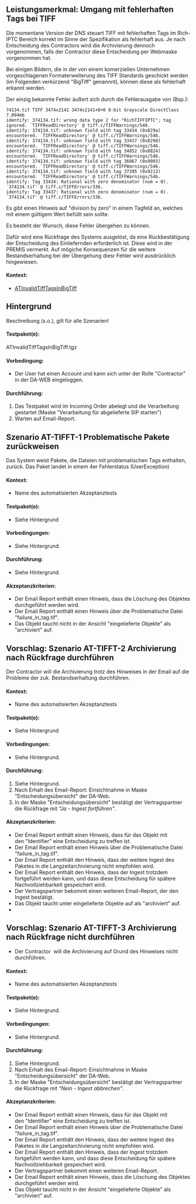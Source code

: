 ## Leistungsmerkmal: Umgang mit fehlerhaften Tags bei TIFF

Die momentane Version der DNS steuert TIFF mit fehlerhaften Tags im Rich-IPTC Bereich korrekt im Sinne der Spezifikation als fehlerhaft aus.
Je nach Entscheidung des Contractors wird die Archivierung dennoch vorgenommen, falls der Contractor diese Entscheidung per Webmaske vorgenommen hat. 

Bei einigen Bildern, die in der von einem komerziellen Unternehmen vorgeschlagenen Formaterweiterung des TIFF Standards geschickt werden (im Folgenden verkürzend "BigTiff" genannnt), können diese als fehlerhaft erkannt werden.

Der einzig bekannte Fehler äußert sich durch die Fehlerausgabe von (Bsp.): 

```
74134.tif TIFF 3474x2141 3474x2141+0+0 8-bit Grayscale DirectClass 7.094mb 
identify: 374134.tif: wrong data type 2 for "RichTIFFIPTC"; tag ignored. `TIFFReadDirectory' @ tiff.c/TIFFWarnings/546.
identify: 374134.tif: unknown field with tag 33434 (0x829a) encountered. `TIFFReadDirectory' @ tiff.c/TIFFWarnings/546.
identify: 374134.tif: unknown field with tag 33437 (0x829d) encountered. `TIFFReadDirectory' @ tiff.c/TIFFWarnings/546.
identify: 374134.tif: unknown field with tag 34852 (0x8824) encountered. `TIFFReadDirectory' @ tiff.c/TIFFWarnings/546.
identify: 374134.tif: unknown field with tag 36867 (0x9003) encountered. `TIFFReadDirectory' @ tiff.c/TIFFWarnings/546.
identify: 374134.tif: unknown field with tag 37395 (0x9213) encountered. `TIFFReadDirectory' @ tiff.c/TIFFWarnings/546.
identify: Tag 33434: Rational with zero denominator (num = 0). `374134.tif' @ tiff.c/TIFFErrors/336.
identify: Tag 33437: Rational with zero denominator (num = 0). `374134.tif' @ tiff.c/TIFFErrors/336.
```

Es gibt einen Hinweis auf "division by zero" in einem Tagfeld an, welches mit einem gültigem Wert befüllt sein sollte. 

Es besteht der Wunsch, diese Fehler übergehen zu können. 

Dafür wird eine Rückfrage des Systems ausgelöst, da eine Rückbestätigung der Entscheidung des Einliefernden erforderlich ist. Diese wird in der PREMIS vermerkt. Auf mögiche Konsequenzen für die weitere Bestandserhaltung bei der Übergehung diesr Fehler wird ausdrücklich hingewiesen.  

#### Kontext:

* [ATInvalidTiffTagsInBigTiff](../../test/java/de/uzk/hki/da/at/ATInvalidTiffTagsInBigTiff.java)

## Hintergrund

Beschreibung (s.o.), gilt für alle Szenarien!

#### Testpaket(e):

ATInvalidTiffTagsInBigTiff.tgz

#### Vorbedingung:

* Der User hat einen Account und kann sich unter der Rolle "Contractor" in der DA-WEB&nbsp;eingeloggen.

#### Durchführung:

1. Das Testpaket wird im Incoming Order abelegt und die Verarbeitung gestartet (Maske "Verarbeitung für abgelieferte SIP starten")
1. Warten auf Email-Report.

## Szenario AT-TIFFT-1 Problematische Pakete zurückweisen

Das System weist Pakete, die Dateien mit problematischen Tags enthalten, zurück. Das Paket landet in einem 4er Fehlerstatus (UserException)

#### Kontext:

* Name des automatisierten Akzeptanztests


#### Testpaket(e):

* Siehe Hintergrund

#### Vorbedingungen:

* Siehe Hintergrund.

#### Durchführung:

* Siehe Hintergrund.

#### Akzeptanzkriterien:

* Der Email Report enthält einen Hinweis, dass die Löschung des Objektes durchgeführt werden wird.
* Der Email Report enthält einen Hinweis über die Problematische Datei "failure_in_tag.tif".
* Das Objekt taucht nicht in der Ansicht "eingelieferte Objekte" als "archiviert" auf.



## Vorschlag: Szenario AT-TIFFT-2 Archivierung nach Rückfrage durchführen 

Der Contractor will die Archivierung trotz des Hinweises in der Email auf die Probleme der zuk. Bestandserhaltung durchführen.

#### Kontext:

* Name des automatisierten Akzeptanztests

#### Testpaket(e):

* Siehe Hintergrund

#### Vorbedingungen:

* Siehe Hintergrund.

#### Durchführung:

1. Siehe Hintergrund.
1. Nach Erhalt des Email-Report: Einsichtnahme in Maske "Entscheidungsübersicht" der DA-Web.
1. In der Maske "Entscheidungsübersicht" bestätigt der Vertragspartner die Rückfrage mit *"Ja - Ingest fortführen"*.

#### Akzeptanzkriterien:

* Der Email Report enthält einen Hinweis, dass für das Objekt mit den&nbsp;﻿"Identifier" eine Entscheidung zu treffen ist.
* Der Email Report enthält einen Hinweis über die Problematische Datei "failure_in_tag.tif".
* Der Email Report enthält den Hinweis, dass der weitere Ingest des Paketes in die Langzeitarchivierung nicht empfohlen wird.
* Der Email Report enthält den Hinweis, dass der Ingest trotzdem fortgeführt werden kann, und dass diese Entscheidung für spätere Nachvollziehbarkeit gespeichert wird.
* Der Vertragspartner bekommt einen weiteren Email-Report, der den Ingest bestätigt.
* Das Objekt taucht unter eingelieferte Objekte auf als "archiviert" auf.&nbsp;
* &nbsp;

## Vorschlag: Szenario AT-TIFFT-3 Archivierung nach Rückfrage nicht durchführen 

* Der Contractor &nbsp;will die Archivierung auf Grund des Hinweises nicht durchführen.

#### Kontext:

* Name des automatisierten Akzeptanztests

#### Testpaket(e):

* Siehe Hintergrund.

#### Vorbedingungen:

* Siehe Hintergrund.

#### Durchführung:

1. Siehe Hintergrund.
1. Nach Erhalt des Email-Report: Einsichtnahme in Maske "Entscheidungsübersicht" der DA-Web.
1. In der Maske "Entscheidungsübersicht" bestätigt der Vertragspartner die Rückfrage mit *"Nein - Ingest abbrechen"*.

#### Akzeptanzkriterien:

* Der Email Report enthält einen Hinweis,&nbsp;dass für das Objekt mit den&nbsp;﻿"Identifier" eine Entscheidung zu treffen ist.
* Der Email Report enthält einen Hinweis über die Problematische Datei "failure_in_tag.tif".
* Der Email Report enthält den Hinweis, dass der weitere Ingest des Paketes in die Langzeitarchivierung nicht empfohlen wird.
* Der Email Report enthält den Hinweis, dass der Ingest trotzdem fortgeführt werden kann, und dass diese Entscheidung für spätere Nachvollziehbarkeit gespeichert wird.
* Der Vertragspartner bekommt einen weiteren Email-Report.
* Der Email Report enthält einen Hinweis, dass die Löschung des Objektes durchgeführt werden wird.
* Das Objekt taucht nicht in der Ansicht "eingelieferte Objekte" als "archiviert" auf.
